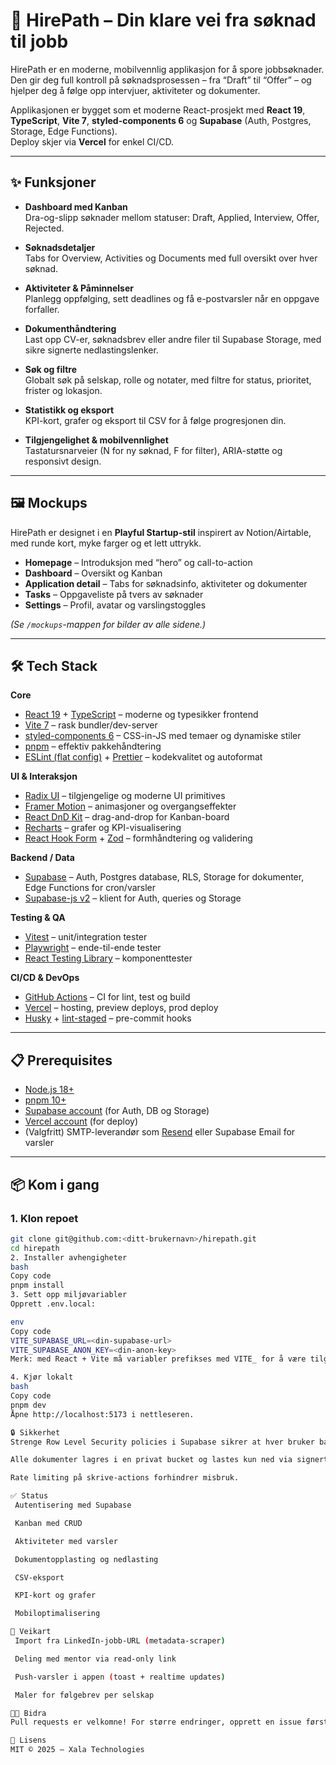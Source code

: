 # 🚀 HirePath – Din klare vei fra søknad til jobb

HirePath er en moderne, mobilvennlig applikasjon for å spore jobbsøknader.  
Den gir deg full kontroll på søknadsprosessen – fra “Draft” til “Offer” – og hjelper deg å følge opp intervjuer, aktiviteter og dokumenter.  

Applikasjonen er bygget som et moderne React-prosjekt med **React 19**, **TypeScript**, **Vite 7**, **styled-components 6** og **Supabase** (Auth, Postgres, Storage, Edge Functions).  
Deploy skjer via **Vercel** for enkel CI/CD.

---

## ✨ Funksjoner

- **Dashboard med Kanban**  
  Dra-og-slipp søknader mellom statuser: Draft, Applied, Interview, Offer, Rejected.

- **Søknadsdetaljer**  
  Tabs for Overview, Activities og Documents med full oversikt over hver søknad.

- **Aktiviteter & Påminnelser**  
  Planlegg oppfølging, sett deadlines og få e-postvarsler når en oppgave forfaller.

- **Dokumenthåndtering**  
  Last opp CV-er, søknadsbrev eller andre filer til Supabase Storage, med sikre signerte nedlastingslenker.

- **Søk og filtre**  
  Globalt søk på selskap, rolle og notater, med filtre for status, prioritet, frister og lokasjon.

- **Statistikk og eksport**  
  KPI-kort, grafer og eksport til CSV for å følge progresjonen din.

- **Tilgjengelighet & mobilvennlighet**  
  Tastatursnarveier (N for ny søknad, F for filter), ARIA-støtte og responsivt design.

---

## 🖼 Mockups

HirePath er designet i en **Playful Startup-stil** inspirert av Notion/Airtable, med runde kort, myke farger og et lett uttrykk.

- **Homepage** – Introduksjon med “hero” og call-to-action  
- **Dashboard** – Oversikt og Kanban  
- **Application detail** – Tabs for søknadsinfo, aktiviteter og dokumenter  
- **Tasks** – Oppgaveliste på tvers av søknader  
- **Settings** – Profil, avatar og varslingstoggles  

*(Se `/mockups`-mappen for bilder av alle sidene.)*

---

## 🛠 Tech Stack

**Core**
- [React 19](https://react.dev/) + [TypeScript](https://www.typescriptlang.org/) – moderne og typesikker frontend
- [Vite 7](https://vitejs.dev/) – rask bundler/dev-server
- [styled-components 6](https://styled-components.com/) – CSS-in-JS med temaer og dynamiske stiler
- [pnpm](https://pnpm.io/) – effektiv pakkehåndtering
- [ESLint (flat config)](https://eslint.org/docs/latest/use/configure/configuration-files-new) + [Prettier](https://prettier.io/) – kodekvalitet og autoformat

**UI & Interaksjon**
- [Radix UI](https://www.radix-ui.com/) – tilgjengelige og moderne UI primitives
- [Framer Motion](https://www.framer.com/motion/) – animasjoner og overgangseffekter
- [React DnD Kit](https://dndkit.com/) – drag-and-drop for Kanban-board
- [Recharts](https://recharts.org/en-US/) – grafer og KPI-visualisering
- [React Hook Form](https://react-hook-form.com/) + [Zod](https://zod.dev/) – formhåndtering og validering

**Backend / Data**
- [Supabase](https://supabase.com/) – Auth, Postgres database, RLS, Storage for dokumenter, Edge Functions for cron/varsler
- [Supabase-js v2](https://supabase.com/docs/reference/javascript/start) – klient for Auth, queries og Storage

**Testing & QA**
- [Vitest](https://vitest.dev/) – unit/integration tester
- [Playwright](https://playwright.dev/) – ende-til-ende tester
- [React Testing Library](https://testing-library.com/docs/react-testing-library/intro/) – komponenttester

**CI/CD & DevOps**
- [GitHub Actions](https://docs.github.com/en/actions) – CI for lint, test og build
- [Vercel](https://vercel.com/) – hosting, preview deploys, prod deploy
- [Husky](https://typicode.github.io/husky/) + [lint-staged](https://github.com/okonet/lint-staged) – pre-commit hooks

---

## 📋 Prerequisites

- [Node.js 18+](https://nodejs.org/)  
- [pnpm 10+](https://pnpm.io/)  
- [Supabase account](https://supabase.com/) (for Auth, DB og Storage)  
- [Vercel account](https://vercel.com/) (for deploy)  
- (Valgfritt) SMTP-leverandør som [Resend](https://resend.com/) eller Supabase Email for varsler  

---

## 📦 Kom i gang

### 1. Klon repoet
```bash
git clone git@github.com:<ditt-brukernavn>/hirepath.git
cd hirepath
2. Installer avhengigheter
bash
Copy code
pnpm install
3. Sett opp miljøvariabler
Opprett .env.local:

env
Copy code
VITE_SUPABASE_URL=<din-supabase-url>
VITE_SUPABASE_ANON_KEY=<din-anon-key>
Merk: med React + Vite må variabler prefikses med VITE_ for å være tilgjengelige i koden.

4. Kjør lokalt
bash
Copy code
pnpm dev
Åpne http://localhost:5173 i nettleseren.

🔒 Sikkerhet
Strenge Row Level Security policies i Supabase sikrer at hver bruker bare får tilgang til egne data.

Alle dokumenter lagres i en privat bucket og lastes kun ned via signerte URL-er.

Rate limiting på skrive-actions forhindrer misbruk.

✅ Status
 Autentisering med Supabase

 Kanban med CRUD

 Aktiviteter med varsler

 Dokumentopplasting og nedlasting

 CSV-eksport

 KPI-kort og grafer

 Mobiloptimalisering

📌 Veikart
 Import fra LinkedIn-jobb-URL (metadata-scraper)

 Deling med mentor via read-only link

 Push-varsler i appen (toast + realtime updates)

 Maler for følgebrev per selskap

👨‍💻 Bidra
Pull requests er velkomne! For større endringer, opprett en issue først for å diskutere hva du ønsker å endre.

📄 Lisens
MIT © 2025 – Xala Technologies

